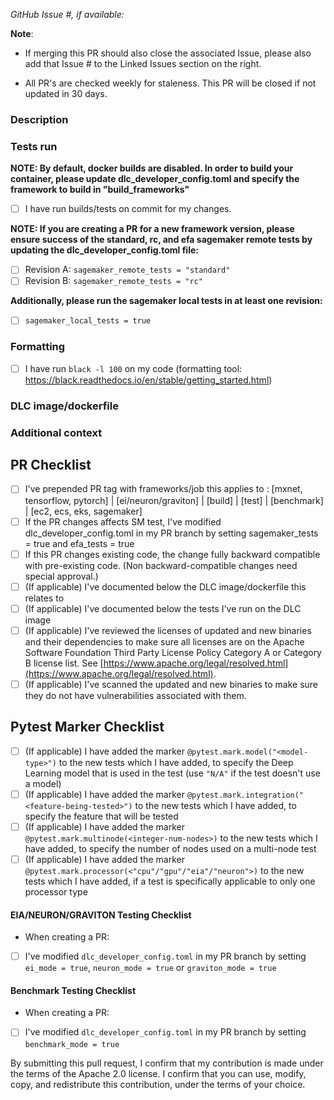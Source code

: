 *GitHub Issue #, if available:*

**Note**: 
- If merging this PR should also close the associated Issue, please also add that Issue # to the Linked Issues section on the right. 

- All PR's are checked weekly for staleness. This PR will be closed if not updated in 30 days.

### Description

### Tests run

**NOTE: By default, docker builds are disabled. In order to build your container, please update dlc_developer_config.toml and specify the framework to build in "build_frameworks"**
- [ ] I have run builds/tests on commit <INSERT COMMIT ID> for my changes.

**NOTE: If you are creating a PR for a new framework version, please ensure success of the standard, rc, and efa sagemaker remote tests by updating the dlc_developer_config.toml file:**

- [ ] Revision A: `sagemaker_remote_tests = "standard"`
- [ ] Revision B: `sagemaker_remote_tests = "rc"`

**Additionally, please run the sagemaker local tests in at least one revision:**
- [ ] `sagemaker_local_tests = true`

### Formatting
- [ ] I have run `black -l 100` on my code (formatting tool: https://black.readthedocs.io/en/stable/getting_started.html)

### DLC image/dockerfile

### Additional context

## PR Checklist
- [ ] I've prepended PR tag with frameworks/job this applies to : [mxnet, tensorflow, pytorch] | [ei/neuron/graviton] | [build] | [test] | [benchmark] | [ec2, ecs, eks, sagemaker]
- [ ] If the PR changes affects SM test, I've modified dlc_developer_config.toml in my PR branch by setting sagemaker_tests = true and efa_tests = true
- [ ] If this PR changes existing code, the change fully backward compatible with pre-existing code. (Non backward-compatible changes need special approval.)
- [ ] (If applicable) I've documented below the DLC image/dockerfile this relates to
- [ ] (If applicable) I've documented below the tests I've run on the DLC image
- [ ] (If applicable) I've reviewed the licenses of updated and new binaries and their dependencies to make sure all licenses are on the Apache Software Foundation Third Party License Policy Category A or Category B license list.  See [https://www.apache.org/legal/resolved.html](https://www.apache.org/legal/resolved.html).
- [ ] (If applicable) I've scanned the updated and new binaries to make sure they do not have vulnerabilities associated with them.

## Pytest Marker Checklist
- [ ] (If applicable) I have added the marker `@pytest.mark.model("<model-type>")` to the new tests which I have added, to specify the Deep Learning model that is used in the test (use `"N/A"` if the test doesn't use a model)
- [ ] (If applicable) I have added the marker `@pytest.mark.integration("<feature-being-tested>")` to the new tests which I have added, to specify the feature that will be tested
- [ ] (If applicable) I have added the marker `@pytest.mark.multinode(<integer-num-nodes>)` to the new tests which I have added, to specify the number of nodes used on a multi-node test
- [ ] (If applicable) I have added the marker `@pytest.mark.processor(<"cpu"/"gpu"/"eia"/"neuron">)` to the new tests which I have added, if a test is specifically applicable to only one processor type

#### EIA/NEURON/GRAVITON Testing Checklist
* When creating a PR:
- [ ] I've modified `dlc_developer_config.toml` in my PR branch by setting `ei_mode = true`, `neuron_mode = true` or `graviton_mode = true`

#### Benchmark Testing Checklist
* When creating a PR:
- [ ] I've modified `dlc_developer_config.toml` in my PR branch by setting `benchmark_mode = true`

By submitting this pull request, I confirm that my contribution is made under the terms of the Apache 2.0 license. I confirm that you can use, modify, copy, and redistribute this contribution, under the terms of your choice.
